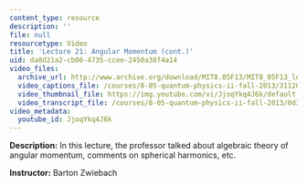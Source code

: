 ```yaml
---
content_type: resource
description: ''
file: null
resourcetype: Video
title: 'Lecture 21: Angular Momentum (cont.)'
uid: da8d21a2-cb06-4735-ccee-2450a38f4a14
video_files:
  archive_url: http://www.archive.org/download/MIT8.05F13/MIT8_05F13_lec21_300k.mp4
  video_captions_file: /courses/8-05-quantum-physics-ii-fall-2013/31120adf3d9a54f481de893b7e6147fd_JjoqYkq4J6k.vtt
  video_thumbnail_file: https://img.youtube.com/vi/JjoqYkq4J6k/default.jpg
  video_transcript_file: /courses/8-05-quantum-physics-ii-fall-2013/0d364af1884699433d51c93bbd949ab0_JjoqYkq4J6k.pdf
video_metadata:
  youtube_id: JjoqYkq4J6k
---
```


**Description:** In this lecture, the professor talked about algebraic theory of angular momentum, comments on spherical harmonics, etc.

**Instructor:** Barton Zwiebach